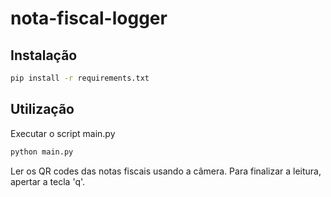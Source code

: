# nota-fiscal-logger
## Instalação
``` bash
pip install -r requirements.txt
```

## Utilização
Executar o script main.py
```bash
python main.py
```
Ler os QR codes das notas fiscais usando a câmera. Para finalizar a leitura, apertar a tecla 'q'.
